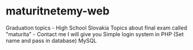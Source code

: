 # maturitnetemy-web
Graduation topics - High School Slovakia
Topics about final exam called "maturita" - Contact me I will give you
Simple login system in PHP (Set name and pass in database) MySQL
